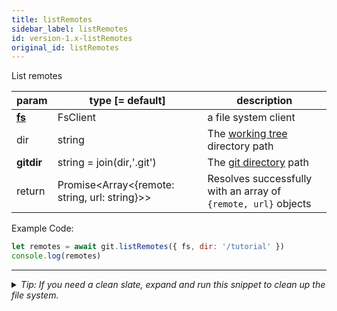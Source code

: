 ```yaml
---
title: listRemotes
sidebar_label: listRemotes
id: version-1.x-listRemotes
original_id: listRemotes
---
```


List remotes

| param          | type [= default]                                  | description                                                    |
| -------------- | ------------------------------------------------- | -------------------------------------------------------------- |
| [**fs**](./fs) | FsClient                                          | a file system client                                           |
| dir            | string                                            | The [working tree](dir-vs-gitdir.md) directory path            |
| **gitdir**     | string = join(dir,'.git')                         | The [git directory](dir-vs-gitdir.md) path                     |
| return         | Promise\<Array\<{remote: string, url: string}\>\> | Resolves successfully with an array of `{remote, url}` objects |

Example Code:

```js live
let remotes = await git.listRemotes({ fs, dir: '/tutorial' })
console.log(remotes)
```


---

<details>
<summary><i>Tip: If you need a clean slate, expand and run this snippet to clean up the file system.</i></summary>

```js live
window.fs = new LightningFS('fs', { wipe: true })
window.pfs = window.fs.promises
console.log('done')
```
</details>

<script>
(function rewriteEditLink() {
  const el = document.querySelector('a.edit-page-link.button');
  if (el) {
    el.href = 'https://github.com/isomorphic-git/isomorphic-git/edit/master/src/api/listRemotes.js';
  }
})();
</script>
